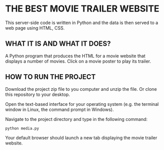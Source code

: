 # THE BEST MOVIE TRAILER WEBSITE

This server-side code is written in Python and the data is then served to a web page using
HTML, CSS.

## WHAT IT IS AND WHAT IT DOES?

A Python program that produces the HTML for a movie website that displays
a number of movies. Click on a movie poster to play its trailer.

## HOW TO RUN THE PROJECT

Download the project zip file to you computer and unzip the file. Or clone this
repository to your desktop.

Open the text-based interface for your operating system (e.g. the terminal
window in Linux, the command prompt in Windows).

Navigate to the project directory and type in the following command:

```bash
python media.py
```

Your default browser should launch a new tab displaying the movie trailer website.

